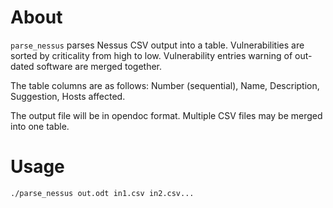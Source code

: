 About
=====

`parse_nessus` parses Nessus CSV output into a table. Vulnerabilities are
sorted by criticality from high to low. Vulnerability entries warning of
out-dated software are merged together.

The table columns are as follows: Number (sequential), Name, Description,
Suggestion, Hosts affected.

The output file will be in opendoc format. Multiple CSV files may be merged
into one table.

Usage
=====

    ./parse_nessus out.odt in1.csv in2.csv...
